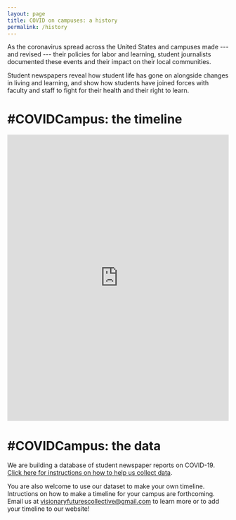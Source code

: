 ```yaml
---
layout: page
title: COVID on campuses: a history
permalink: /history
---
```

As the coronavirus spread across the United States and campuses made --- and revised --- their policies for labor and learning, student journalists documented these events and their impact on their local communities. 

Student newspapers reveal how student life has gone on alongside changes in living and learning, and show how students have joined forces with faculty and staff to fight for their health and their right to learn.

# #COVIDCampus: the timeline

<iframe src='https://cdn.knightlab.com/libs/timeline3/latest/embed/index.html?source=12Q9u23GJuYgKOqNtnYbdhWGmXkdx-Um-Xx05Xj_rVgY&font=Default&lang=en&initial_zoom=2&height=650' width='100%' height='650' webkitallowfullscreen mozallowfullscreen allowfullscreen frameborder='0'></iframe>

# #COVIDCampus: the data

We are building a database of student newspaper reports on COVID-19. [Click here for instructions on how to help us collect data](https://docs.google.com/document/d/1R9XvbssNDxQ1xV8xWM83mjrf-BIRWuGfvCpm5dB-UzA/edit). 

You are also welcome to use our dataset to make your own timeline. Intructions on how to make a timeline for your campus are forthcoming. Email us at visionaryfuturescollective@gmail.com to learn more or to add your timeline to our website!

